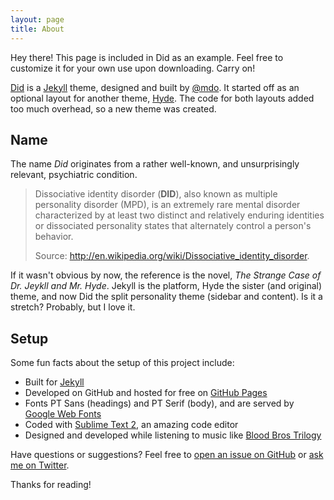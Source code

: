 ```yaml
---
layout: page
title: About
---
```


<p class="message">
  Hey there! This page is included in Did as an example. Feel free to customize it for your own use upon downloading. Carry on!
</p>

[Did](http://mdo.github.io/did) is a [Jekyll](http://jekyllrb.com) theme, designed and built by [@mdo](https://twitter.com/mdo). It started off as an optional layout for another theme, [Hyde](http://andhyde.com). The code for both layouts added too much overhead, so a new theme was created.

## Name

The name *Did* originates from a rather well-known, and unsurprisingly relevant, psychiatric condition.

> Dissociative identity disorder (<strong>DID</strong>), also known as multiple personality disorder (MPD), is an extremely rare mental disorder characterized by at least two distinct and relatively enduring identities or dissociated personality states that alternately control a person's behavior.
>
> Source: http://en.wikipedia.org/wiki/Dissociative_identity_disorder.

If it wasn't obvious by now, the reference is the novel, *The Strange Case of Dr. Jeykll and Mr. Hyde*. Jekyll is the platform, Hyde the sister (and original) theme, and now Did the split personality theme (sidebar and content). Is it a stretch? Probably, but I love it.

## Setup

Some fun facts about the setup of this project include:

* Built for [Jekyll](http://jekyllrb.com)
* Developed on GitHub and hosted for free on [GitHub Pages](https://pages.github.com)
* Fonts PT Sans (headings) and PT Serif (body), and are served by [Google Web Fonts](http://www.google.com/webfonts)
* Coded with [Sublime Text 2](http://sublimetext.org), an amazing code editor
* Designed and developed while listening to music like [Blood Bros Trilogy](https://soundcloud.com/maddecent/sets/blood-bros-series)

Have questions or suggestions? Feel free to [open an issue on GitHub](https://github.com/mdo/did/issues/new) or [ask me on Twitter](https://twitter.com/mdo).

Thanks for reading!